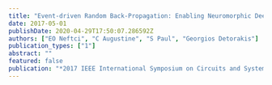 ```yaml
---
title: "Event-driven Random Back-Propagation: Enabling Neuromorphic Deep Learning Machines"
date: 2017-05-01
publishDate: 2020-04-29T17:50:07.286592Z
authors: ["EO Neftci", "C Augustine", "S Paul", "Georgios Detorakis"]
publication_types: ["1"]
abstract: ""
featured: false
publication: "*2017 IEEE International Symposium on Circuits and Systems*"
---
```


